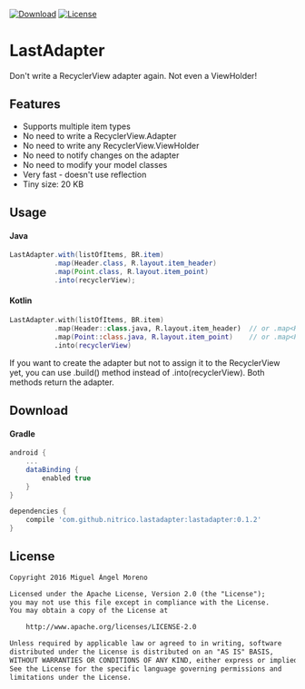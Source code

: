 [![Download](https://api.bintray.com/packages/moreno/maven/lastadapter/images/download.svg)](https://bintray.com/moreno/maven/lastadapter/_latestVersion)
[![License](https://img.shields.io/:License-Apache-orange.svg)](http://www.apache.org/licenses/LICENSE-2.0.html)

# LastAdapter
Don't write a RecyclerView adapter again. Not even a ViewHolder!

## Features

* Supports multiple item types
* No need to write a RecyclerView.Adapter
* No need to write any RecyclerView.ViewHolder
* No need to notify changes on the adapter
* No need to modify your model classes
* Very fast - doesn't use reflection
* Tiny size: 20 KB


## Usage

#### Java

```java
LastAdapter.with(listOfItems, BR.item)
           .map(Header.class, R.layout.item_header)
           .map(Point.class, R.layout.item_point)
           .into(recyclerView);
```

#### Kotlin

```kotlin
LastAdapter.with(listOfItems, BR.item)
           .map(Header::class.java, R.layout.item_header)  // or .map<Header>(R.layout.item_header)
           .map(Point::class.java, R.layout.item_point)    // or .map<Point>(R.layout.item_point)
           .into(recyclerView)
```

If you want to create the adapter but not to assign it to the RecyclerView yet, you can use .build() method instead of .into(recyclerView). Both methods return the adapter.

## Download

#### Gradle

```gradle
android {
    ...
    dataBinding { 
        enabled true 
    }
}

dependencies {
    compile 'com.github.nitrico.lastadapter:lastadapter:0.1.2'
}
```


## License
```txt
Copyright 2016 Miguel Ángel Moreno

Licensed under the Apache License, Version 2.0 (the "License");
you may not use this file except in compliance with the License.
You may obtain a copy of the License at

    http://www.apache.org/licenses/LICENSE-2.0

Unless required by applicable law or agreed to in writing, software
distributed under the License is distributed on an "AS IS" BASIS,
WITHOUT WARRANTIES OR CONDITIONS OF ANY KIND, either express or implied.
See the License for the specific language governing permissions and
limitations under the License.
```

